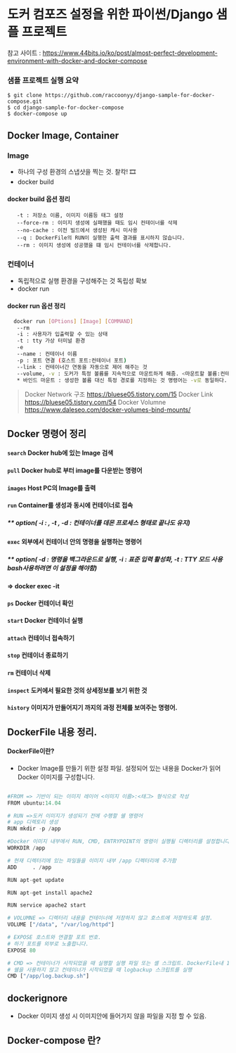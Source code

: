 
# 도커 컴포즈 설정을 위한 파이썬/Django 샘플 프로젝트

참고 사이트 : https://www.44bits.io/ko/post/almost-perfect-development-environment-with-docker-and-docker-compose

### 샘플 프로젝트 실행 요약

```
$ git clone https://github.com/raccoonyy/django-sample-for-docker-compose.git
$ cd django-sample-for-docker-compose
$ docker-compose up
```

## Docker Image, Container

### Image 
 - 하나의 구성 환경의 스냅샷을 찍는 것. 찰칵! 🎞
 - docker build
 #### docker build 옵션 정리
 ```
    -t : 저장소 이름, 이미지 이름등 태그 설정
    --force-rm : 이미지 생성에 실패했을 때도 임시 컨테이너를 삭제
    --no-cache : 이전 빌드에서 생성된 캐시 미사용
    --q : DockerFile의 RUN이 실행한 출력 결과를 표시하지 않습니다.
    --rm : 이미지 생성에 성공했을 떄 임시 컨테이너를 삭제합니다.

 ```
### 컨테이너
 - 독립적으로 실행 환경을 구성해주는 것 독립성 확보
 - docker run
#### docker run 옵션 정리
 ```bash
   docker run [OPtions] [Image] [COMMAND]
    --rm
    -i : 사용자가 입출력할 수 있는 상태
    -t : tty 가상 터미널 환경
    -e
    --name : 컨테이너 이름
    -p : 포트 연결 (호스트 포트:컨테이너 포트)
    --link : 컨테이너간 연동을 자동으로 제어 해주는 것
    --volume, -v : 도커가 특정 볼륨를 지속적으로 마운트하게 해줌. <마운트할 볼륨:컨테이너의 경로>
    * 바인드 마운트 : 생성한 볼륨 대신 특정 경로를 지정하는 것 명령어는 -v로 동일하다. <마운트 할 폴더 경로:컨테이너 경로>
 ```
 > Docker Network 구조 <https://bluese05.tistory.com/15>
 > Docker Link <https://bluese05.tistory.com/54>
 > Docker Volumne <https://www.daleseo.com/docker-volumes-bind-mounts/>
 ## Docker 명령어 정리
 #### `search` Docker hub에 있는 Image 검색
 #### `pull` Docker hub로 부터 image를 다운받는 명령어
 #### `images` Host PC의 Image를 출력
 #### `run` Container를 생성과 동시에 컨테이너로 접속
##### ** option( -i : , -t ,  -d : 컨테이너를 데몬 프로세스 형태로 끝나도 유지)
 #### `exec` 외부에서 컨테이너 안의 명령을 실행하는 명령어
 ##### ** option( -d : 명령을 백그라운드로 실행, -i : 표준 입력 활성화, -t : TTY 모드 사용 bash사용하려면 이 설정을 해야함)
 #### => docker exec -it <Container-name> <command>
 #### `ps` Docker 컨테이너 확인
 #### `start` Docker 컨테이너 실행
 #### `attach` 컨테이너 접속하기
 #### `stop` 컨테이너 종료하기
 #### `rm` 컨테이너 삭제 
 #### `inspect` 도커에서 필요한 것의 상세정보를 보기 위한 것
 #### `history` 이미지가 만들어지기 까지의 과정 전체를 보여주는 명령어.

 ## DockerFile 내용 정리.
 #### DockerFile이란?
 - Docker Image를 만들기 위한 설정 파일. 설정되어 있는 내용을 Docker가 읽어 Docker 이미지를 구성합니다.

 ```python

#FROM => 기반이 되는 이미지 레이어 <이미지 이름>:<태그> 형식으로 작성
FROM ubuntu:14.04

# RUN =>도커 이미지가 생성되기 전에 수행할 쉘 명령어
# app 디렉토리 생성
RUN mkdir -p /app

#Docker 이미지 내부에서 RUN, CMD, ENTRYPOINT의 명령이 실행될 디렉터리를 설정합니다.
WORKDIR /app

# 현재 디렉터리에 있는 파일들을 이미지 내부 /app 디렉터리에 추가함
ADD     . /app

RUN apt-get update

RUN apt-get install apache2

RUN service apache2 start

# VOLUMNE => 디렉터리 내용을 컨테이너에 저장하지 않고 호스트에 저장하도록 설정.
VOLUME ["/data", "/var/log/httpd"]

# EXPOSE 호스트와 연결할 포트 번호.
# 하기 포트를 외부로 노출합니다.
EXPOSE 80

# CMD => 컨테이너가 시작되었을 때 실행할 실행 파일 또는 셸 스크립트. DockerFile내 1회만 쓸 수 있음.    
# 쉘을 사용하지 않고 컨테이너가 시작되었을 때 logbackup 스크립트를 실행
CMD ["/app/log.backup.sh"]

 ```
## dockerignore
- Docker 이미지 생성 시 이미지안에 들어가지 않을 파일을 지정 할 수 있음.

 ## Docker-compose 란?

